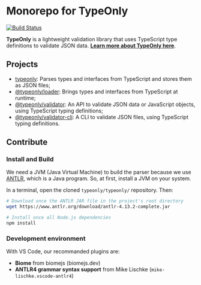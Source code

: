 # Monorepo for TypeOnly

[![Build Status](https://travis-ci.com/paroi-tech/typeonly.svg?branch=master)](https://travis-ci.com/paroi-tech/typeonly)

**TypeOnly** is a lightweight validation library that uses TypeScript type definitions to validate JSON data. **[Learn more about TypeOnly here](https://github.com/paroi-tech/typeonly/tree/master/packages/typeonly)**.

## Projects

* [typeonly](https://github.com/paroi-tech/typeonly/tree/master/packages/typeonly): Parses types and interfaces from TypeScript and stores them as JSON files;
* [@typeonly/loader](https://github.com/paroi-tech/typeonly/tree/master/packages/loader): Brings types and interfaces from TypeScript at runtime;
* [@typeonly/validator](https://github.com/paroi-tech/typeonly/tree/master/packages/validator): An API to validate JSON data or JavaScript objects, using TypeScript typing definitions;
* [@typeonly/validator-cli](https://github.com/paroi-tech/typeonly/tree/master/packages/validator-cli): A CLI to validate JSON files, using TypeScript typing definitions.

## Contribute

### Install and Build

We need a JVM (Java Virtual Machine) to build the parser because we use [ANTLR](https://www.antlr.org/), which is a Java program. So, at first, install a JVM on your system.

In a terminal, open the cloned `typeonly/typeonly/` repository. Then:

```sh
# Download once the ANTLR JAR file in the project's root directory
wget https://www.antlr.org/download/antlr-4.13.2-complete.jar

# Install once all Node.js dependencies
npm install
```

### Development environment

With VS Code, our recommanded plugins are:

- **Biome** from biomejs (biomejs.dev)
- **ANTLR4 grammar syntax support** from Mike Lischke (`mike-lischke.vscode-antlr4`)
